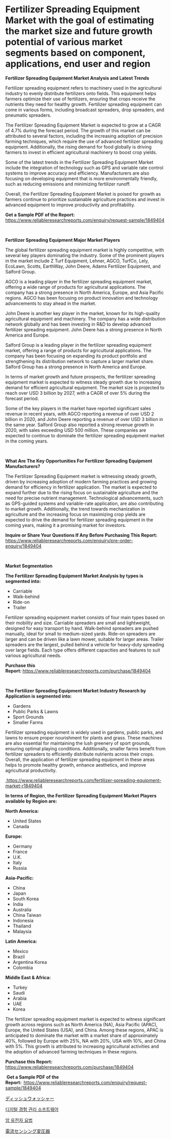 <p><h1>Fertilizer Spreading Equipment Market with the goal of estimating the market size and future growth potential of various market segments based on component, applications, end user and region</h1></p><p><strong>Fertilizer Spreading Equipment Market Analysis and Latest Trends</strong></p>
<p><p>Fertilizer spreading equipment refers to machinery used in the agricultural industry to evenly distribute fertilizers onto fields. This equipment helps farmers optimize their use of fertilizers, ensuring that crops receive the nutrients they need for healthy growth. Fertilizer spreading equipment can come in various forms, including broadcast spreaders, drop spreaders, and pneumatic spreaders.</p><p>The Fertilizer Spreading Equipment Market is expected to grow at a CAGR of 4.7% during the forecast period. The growth of this market can be attributed to several factors, including the increasing adoption of precision farming techniques, which require the use of advanced fertilizer spreading equipment. Additionally, the rising demand for food globally is driving farmers to invest in efficient agricultural machinery to boost crop yields.</p><p>Some of the latest trends in the Fertilizer Spreading Equipment Market include the integration of technology such as GPS and variable rate control systems to improve accuracy and efficiency. Manufacturers are also focusing on developing equipment that is more environmentally friendly, such as reducing emissions and minimizing fertilizer runoff.</p><p>Overall, the Fertilizer Spreading Equipment Market is poised for growth as farmers continue to prioritize sustainable agriculture practices and invest in advanced equipment to improve productivity and profitability.</p></p>
<p><strong>Get a Sample PDF of the Report:&nbsp;</strong> <a href="https://www.reliableresearchreports.com/enquiry/request-sample/1849404">https://www.reliableresearchreports.com/enquiry/request-sample/1849404</a></p>
<p>&nbsp;</p>
<p><strong>Fertilizer Spreading Equipment Major Market Players</strong></p>
<p><p>The global fertilizer spreading equipment market is highly competitive, with several key players dominating the industry. Some of the prominent players in the market include Z Turf Equipment, Lehner, AGCO, TurfCo, Lely, EcoLawn, Scotts, EarthWay, John Deere, Adams Fertilizer Equipment, and Salford Group.</p><p>AGCO is a leading player in the fertilizer spreading equipment market, offering a wide range of products for agricultural applications. The company has a strong presence in North America, Europe, and Asia Pacific regions. AGCO has been focusing on product innovation and technology advancements to stay ahead in the market.</p><p>John Deere is another key player in the market, known for its high-quality agricultural equipment and machinery. The company has a wide distribution network globally and has been investing in R&D to develop advanced fertilizer spreading equipment. John Deere has a strong presence in North America and Europe.</p><p>Salford Group is a leading player in the fertilizer spreading equipment market, offering a range of products for agricultural applications. The company has been focusing on expanding its product portfolio and strengthening its distribution network to capture a larger market share. Salford Group has a strong presence in North America and Europe.</p><p>In terms of market growth and future prospects, the fertilizer spreading equipment market is expected to witness steady growth due to increasing demand for efficient agricultural equipment. The market size is projected to reach over USD 3 billion by 2027, with a CAGR of over 5% during the forecast period.</p><p>Some of the key players in the market have reported significant sales revenue in recent years, with AGCO reporting a revenue of over USD 2 billion in 2020, and John Deere reporting a revenue of over USD 3 billion in the same year. Salford Group also reported a strong revenue growth in 2020, with sales exceeding USD 500 million. These companies are expected to continue to dominate the fertilizer spreading equipment market in the coming years.</p></p>
<p>&nbsp;</p>
<p><strong>What Are The Key Opportunities For Fertilizer Spreading Equipment Manufacturers?</strong></p>
<p><p>The Fertilizer Spreading Equipment market is witnessing steady growth, driven by increasing adoption of modern farming practices and growing demand for efficiency in fertilizer application. The market is expected to expand further due to the rising focus on sustainable agriculture and the need for precise nutrient management. Technological advancements, such as GPS-guided systems and variable-rate application, are also contributing to market growth. Additionally, the trend towards mechanization in agriculture and the increasing focus on maximizing crop yields are expected to drive the demand for fertilizer spreading equipment in the coming years, making it a promising market for investors.</p></p>
<p><strong>Inquire or Share Your Questions If Any Before Purchasing This Report:</strong> <a href="https://www.reliableresearchreports.com/enquiry/pre-order-enquiry/1849404">https://www.reliableresearchreports.com/enquiry/pre-order-enquiry/1849404</a></p>
<p>&nbsp;</p>
<p><strong>Market Segmentation</strong></p>
<p><strong>The Fertilizer Spreading Equipment Market Analysis by types is segmented into:</strong></p>
<p><ul><li>Carriable</li><li>Walk-behind</li><li>Ride-on</li><li>Trailer</li></ul></p>
<p><p>Fertilizer spreading equipment market consists of four main types based on their mobility and size. Carriable spreaders are small and lightweight, designed for easy transport by hand. Walk-behind spreaders are pushed manually, ideal for small to medium-sized yards. Ride-on spreaders are larger and can be driven like a lawn mower, suitable for larger areas. Trailer spreaders are the largest, pulled behind a vehicle for heavy-duty spreading over large fields. Each type offers different capacities and features to suit various agricultural needs.</p></p>
<p><strong>Purchase this Report:&nbsp;</strong><a href="https://www.reliableresearchreports.com/purchase/1849404">https://www.reliableresearchreports.com/purchase/1849404</a></p>
<p>&nbsp;</p>
<p><strong>The Fertilizer Spreading Equipment Market Industry Research by Application is segmented into:</strong></p>
<p><ul><li>Gardens</li><li>Public Parks & Lawns</li><li>Sport Grounds</li><li>Smaller Farms</li></ul></p>
<p><p>Fertilizer spreading equipment is widely used in gardens, public parks, and lawns to ensure proper nourishment for plants and grass. These machines are also essential for maintaining the lush greenery of sport grounds, ensuring optimal playing conditions. Additionally, smaller farms benefit from fertilizer spreaders to efficiently distribute nutrients across their crops. Overall, the application of fertilizer spreading equipment in these areas helps to promote healthy growth, enhance aesthetics, and improve agricultural productivity.</p></p>
<p><a href="https://www.reliableresearchreports.com/fertilizer-spreading-equipment-market-r1849404">&nbsp;https://www.reliableresearchreports.com/fertilizer-spreading-equipment-market-r1849404</a></p>
<p><strong>In terms of Region, the Fertilizer Spreading Equipment Market Players available by Region are:</strong></p>
<p>
    <p> <strong> North America: </strong>
        <ul>
            <li>United States</li>
            <li>Canada</li>
        </ul>
        </p> 
    <p> <strong> Europe: </strong>
        <ul>
            <li>Germany</li>
            <li>France</li>
            <li>U.K.</li>
            <li>Italy</li>
            <li>Russia</li>
        </ul>
        </p> 
    <p> <strong> Asia-Pacific: </strong>
        <ul>
            <li>China</li>
            <li>Japan</li>
            <li>South Korea</li>
            <li>India</li>
            <li>Australia</li>
            <li>China Taiwan</li>
            <li>Indonesia</li>
            <li>Thailand</li>
            <li>Malaysia</li>
        </ul>
        </p> 
    <p> <strong> Latin America: </strong>
        <ul>
            <li>Mexico</li>
            <li>Brazil</li>
            <li>Argentina Korea</li>
            <li>Colombia</li>
        </ul>
        </p> 
    <p> <strong> Middle East & Africa: </strong>
        <ul>
            <li>Turkey</li>
            <li>Saudi</li>
            <li>Arabia</li>
            <li>UAE</li>
            <li>Korea</li>
        </ul>
    </p>
    </p>
<p><p>The fertilizer spreading equipment market is expected to witness significant growth across regions such as North America (NA), Asia Pacific (APAC), Europe, the United States (USA), and China. Among these regions, APAC is anticipated to dominate the market with a market share of approximately 40%, followed by Europe with 25%, NA with 20%, USA with 10%, and China with 5%. This growth is attributed to increasing agricultural activities and the adoption of advanced farming techniques in these regions.</p></p>
<p><strong>Purchase this Report: </strong><a href="https://www.reliableresearchreports.com/purchase/1849404">https://www.reliableresearchreports.com/purchase/1849404</a></p>
<p>&nbsp;<strong>Get a Sample PDF of the Report:&nbsp;&nbsp;</strong><a href="https://www.reliableresearchreports.com/enquiry/request-sample/1849404">https://www.reliableresearchreports.com/enquiry/request-sample/1849404</a></p>
<p><strong></strong></p>
<p><p><a href="https://medium.com/@raymanta28/%E9%A3%9F%E5%99%A8%E6%B4%97%E3%81%84%E6%A9%9F%E5%B8%82%E5%A0%B4%E3%81%AE%E5%B1%95%E6%9C%9B-%E7%94%A3%E6%A5%AD%E6%A6%82%E8%A6%81%E3%81%A8%E4%BA%88%E6%B8%AC-2024%E5%B9%B4%E3%81%8B%E3%82%892031%E5%B9%B4-5c1865808e25">ディッシュウォッシャー</a></p><p><a href="https://medium.com/@juliastanley2022/%EB%94%94%EC%A7%80%ED%84%B8-%EA%B2%BD%ED%97%98-%EA%B4%80%EB%A6%AC-%EC%86%8C%ED%94%84%ED%8A%B8%EC%9B%A8%EC%96%B4-%EC%8B%9C%EC%9E%A5-%EA%B7%9C%EB%AA%A8-%EC%8B%9C%EC%9E%A5-%EC%A0%84%EB%A7%9D-%EB%B0%8F-%EC%8B%9C%EC%9E%A5-%EC%98%88%EC%B8%A1-2024%EB%85%84%EB%B6%80%ED%84%B0-2031%EB%85%84-a8e8eb8e53e7">디지털 경험 관리 소프트웨어</a></p><p><a href="https://medium.com/@hugofirst44/%EC%95%94-%EC%9C%A0%EC%A0%84%EC%9E%90-%EC%B9%98%EB%A3%8C-%EC%8B%9C%EC%9E%A5-%EC%9D%B8%EC%82%AC%EC%9D%B4%ED%8A%B8-%EC%8B%9C%EC%9E%A5-%EB%8F%99%ED%96%A5-%EC%84%B1%EC%9E%A5-2024%EB%85%84%EB%B6%80%ED%84%B0-2031%EB%85%84%EA%B9%8C%EC%A7%80-%EC%98%88%EC%B8%A1%EB%90%9C-%EA%B2%83-78b43a92cef2">암 유전자 요법</a></p><p><a href="https://medium.com/@anabelavenport7854/%E7%8F%BE%E5%9C%A8%E3%81%AE%E3%82%BB%E3%83%B3%E3%82%B7%E3%83%B3%E3%82%B0%E3%83%88%E3%83%A9%E3%83%B3%E3%82%B9%E3%83%95%E3%82%A9%E3%83%BC%E3%83%9E%E3%83%BC%E3%81%AE%E5%B8%82%E5%A0%B4%E3%82%B7%E3%82%A7%E3%82%A2%E3%81%AE%E9%80%B2%E5%8C%96%E3%81%A8-%E5%B8%82%E5%A0%B4%E3%81%AE%E6%88%90%E9%95%B7%E3%83%88%E3%83%AC%E3%83%B3%E3%83%892024%E5%B9%B4%E3%81%8B%E3%82%892031%E5%B9%B4%E3%81%BE%E3%81%A7-dcb7ecf5a14f">電流センシング変圧器</a></p></p>
